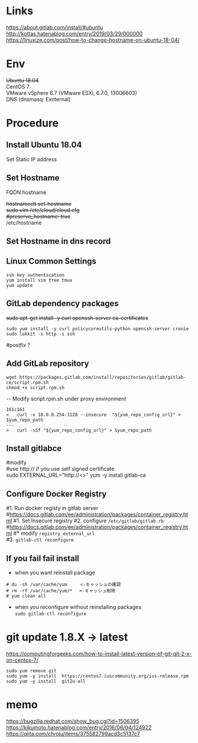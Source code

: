 # Links
https://about.gitlab.com/install/#ubuntu
http://kottas.hatenablog.com/entry/2019/03/29/000000
https://linuxize.com/post/how-to-change-hostname-on-ubuntu-18-04/

# Env
~~Ubuntu 18.04~~  
CentOS 7  
VMware vSphere 6.7 (VMware ESXi, 6.7.0, 13006603)  
DNS (dnsmasq: Exnternal)  

# Procedure
## Install Ubuntu 18.04
Set Static IP address   
## Set Hostname
FQDN hostname  

~~hostnamectl set-hostname~~  
~~sudo vim /etc/cloud/cloud.cfg~~  
~~#preserve_hostname: true~~  
/etc/hostname  

## Set Hostname in dns record


## Linux Common Settings
```
ssh key authentication
yum install vim tree tmux
yum update
```
## GitLab dependency packages
~~sudo apt-get install -y curl openssh-server ca-certificates~~
```
sudo yum install -y curl policycoreutils-python openssh-server cronie
sudo lokkit -s http -s ssh
```
#postfix ?

## Add GitLab repository
```
wget https://packages.gitlab.com/install/repositories/gitlab/gitlab-ce/script.rpm.sh
chmod +x script.rpm.sh

```  
-- Modify script.rpm.sh under proxy environment
```
161c161
<   curl -x 10.0.0.254:3128 --insecure  "${yum_repo_config_url}" > $yum_repo_path
---
>   curl -sSf "${yum_repo_config_url}" > $yum_repo_path
```

## Install gitlabce
#modify  
#use http:// if you use self signed certificate  
sudo EXTERNAL_URL="http://<<your-gitlab-server-hostnameFQDN>>"  yum -y install gitlab-ce  

## Configure Docker Registry
#1. Run docker registy in gitlab server
#https://docs.gitlab.com/ee/administration/packages/container_registry.html
#1. Set Insecure registry
#2. configure `/etc/gitlab/gitlab.rb`  
#https://docs.gitlab.com/ee/administration/packages/container_registry.html
#* modify `registry_external_url`  
#3. `gitlab-ctl reconfigure`  

## If you fail fail install
- when you want reinstall package  
```
# du -sh /var/cache/yum     <-キャッシュの確認
# rm -rf /var/cache/yum/*　 <-キャッシュ削除
# yum clean all
```

- when you reconfigure without reinstalling packages  
`sudo gitlab-ctl reconfigure` 

# git update 1.8.X -> latest
https://computingforgeeks.com/how-to-install-latest-version-of-git-git-2-x-on-centos-7/  
```
sudo yum remove git
sudo yum -y install  https://centos7.iuscommunity.org/ius-release.rpm
sudo yum -y install  git2u-all
```

# memo

https://bugzilla.redhat.com/show_bug.cgi?id=1506395
https://kikumoto.hatenablog.com/entry/2016/06/04/124922
https://qiita.com/chroju/items/375582799acd3c5137c7

